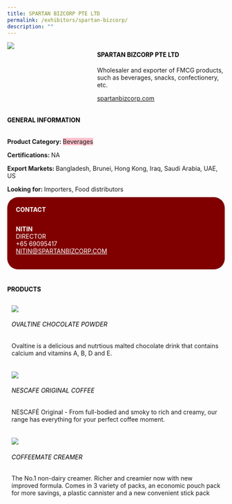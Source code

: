 ```yaml
---
title: SPARTAN BIZCORP PTE LTD
permalink: /exhibitors/spartan-bizcorp/
description: ""
---
```

<head>
	<div class="flex-paragraph">
		<!--hi there! this is a comment and will provide you with instructional guides-->
		<!--insert booth number here!-->
		<p style="text-transform: uppercase"></p></div>
			<div class="flex-container" style="display: flex; flex-wrap: wrap;">
				<!--insert DOWNLOAD link of company logo between the " marks!-->
			<div class="card sgds" style="flex: 1 1 40%; display: block;"><img src="https://drive.google.com/u/0/uc?id=1ftjXtnK18Gg-4wOfQfGckLzw3m4O6XcT&export=download"></div>
	<div class="card-sgds" style="flex: 1 1 58%; display: block; margin-left: 3px">
		<h4 style="text-transform: uppercase; color: black;"><!--insert the exhibitor's name between the <b> tags here--><b>SPARTAN BIZCORP PTE LTD</b></h4><!--insert the exhibitor's description between the <p> tags here-->
		<p>Wholesaler and exporter of FMCG products, such as beverages, snacks, confectionery, etc.</p>
		<!--insert the exhibitor's website link, making sure there is "https:// www." present please. make sure the entire https link goes in between the " marks-->
		<p><a href="https://spartanbizcorp.com/" target="_blank"><!--insert the www website link here (no need for https)-->spartanbizcorp.com</a></p>
	</div>
</div>
</head>

<body>
	<h4 style="text-transform: uppercase; color: black;"><b>General Information</b></h4>
		<div class="flex-container" style="display: flex; flex-wrap: wrap;">
			<div class="card sgds" style="flex: 1 1 65%; display: block; align-self: stretch">
			<div class="flex-paragraph">
			<p><b>Product Category: </b><span style=" background-color: pink; border-radius: 10 px;"><!--insert the exhibitor's pdt cat between the <p> tags here-->Beverages</span></p> 
				<p><b>Certifications: </b><!--insert all the exhibitor's certifications between the </b> and </p> here--> NA</p>
			<p><b>Export Markets: </b><!--insert all the exhibitor's export markets between the </b> and </p> here-->Bangladesh, Brunei, Hong Kong, Iraq, Saudi Arabia, UAE, US</p>
			<p style="margin-bottom: 10px;"><b>Looking for: </b><!--insert all the exhibitor's potential business partners between the </b> and </p> here-->Importers, Food distributors</p>
			</div>
		</div>
		<div class="card sgds" style="flex: 1 1 35%; padding: 10px; display: block; background-color: maroon; border-radius: 25px; align-self: center;">
		<h4 style="color: white; margin-top: 10px; margin-left: 10px;">CONTACT</h4>
		<div class="flex-paragraph">
			<!--replace with exhibitor's: -->
			<p style="padding: 10px; color: white;"><b><!-- POC name-->NITIN</b><br><!-- designation-->DIRECTOR<br><!--contact number-->+65 69095417<br><!-- for linking purposes, insert their email after "mailto:"...--><a href="mailto:NITIN@SPARTANBIZCORP.COM" style="color: white;"><!--...and also include the display email before </a> here-->NITIN@SPARTANBIZCORP.COM</a></p>
		</div>
			</div>
		</div>
	<br>
		<h4 style="text-transform: uppercase; color: black;"><b>products</b></h4>
<div style="display: flex; flex-wrap: wrap;">
  <div class="card sgds" style="flex: 1 1 47%; margin: 10px; display: block;"><!--insert the exhibitor's DOWNLOAD image for product between the " marks here-->
	<div class="flex-image" style="display: block;"><img src="https://drive.google.com/u/0/uc?id=1kjwogh0bh5tC8a1b8c3RawkrHqkjXHTr&export=download"></div>
	<div class="flex-paragraph">
		<h6 style="text-transform: uppercase; color: black;"><!--insert product name before </h6> and product description after <p>-->OVALTINE CHOCOLATE POWDER</h6>
		<p>Ovaltine is a delicious and nutrtious malted chocolate drink that contains calcium and vitamins A, B, D and E.</p></div>
	</div>
		<div class="card sgds" style="flex: 1 1 47%; margin: 10px; display: block;">
		<div class="flex-image" style="display: block;"><img src="https://drive.google.com/u/0/uc?id=1E_86kJOG58zlJkNq0uaB78UUi5CrEK1F&export=download"></div>
	<div class="flex-paragraph">
		<h6 style="text-transform: uppercase; color: black;">NESCAFE ORIGINAL COFFEE</h6>
		<p>NESCAFÉ Original - From full-bodied and smoky to rich and creamy, our range has everything for your perfect coffee moment.</p></div>
	</div>
		<div class="card sgds" style="flex: 1 1 47%; margin: 10px; display: block;">
		<div class="flex-image" style="display: block;"><img src="https://drive.google.com/u/0/uc?id=1bPhvHytC9jACiAmOt151YC5m1S66328K&export=download"></div>
	<div class="flex-paragraph">
		<h6 style="text-transform: uppercase; color: black;">COFFEEMATE CREAMER</h6>
		<p>The No.1 non-dairy creamer. Richer and creamier now with new improved formula. Comes in 3 variety of packs, an economic pouch pack for more savings, a plastic cannister and a new convenient stick pack</p></div>
		</div>
	<!--don't delete these 2 tags. double check how the layout looks on the right too and lemme know if there are any problems! thank u so much for ur hardwork!-->
	</div>
</body>